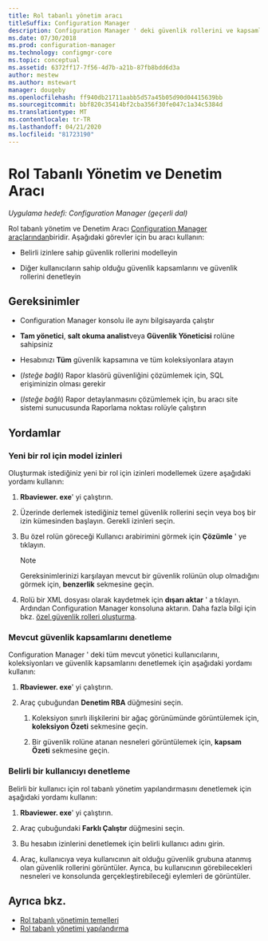 ```yaml
---
title: Rol tabanlı yönetim aracı
titleSuffix: Configuration Manager
description: Configuration Manager ' deki güvenlik rollerini ve kapsamları modellemek ve denetlemek için rol tabanlı yönetim ve denetim aracını kullanın.
ms.date: 07/30/2018
ms.prod: configuration-manager
ms.technology: configmgr-core
ms.topic: conceptual
ms.assetid: 6372ff17-7f56-4d7b-a21b-87fb8bdd6d3a
author: mestew
ms.author: mstewart
manager: dougeby
ms.openlocfilehash: ff940db21711aabb5d57a45b05d90d04415639bb
ms.sourcegitcommit: bbf820c35414bf2cba356f30fe047c1a34c5384d
ms.translationtype: MT
ms.contentlocale: tr-TR
ms.lasthandoff: 04/21/2020
ms.locfileid: "81723190"
---
```

# <a name="role-based-administration-and-auditing-tool"></a>Rol Tabanlı Yönetim ve Denetim Aracı

*Uygulama hedefi: Configuration Manager (geçerli dal)*

Rol tabanlı yönetim ve Denetim Aracı [Configuration Manager araçlarından](tools.md)biridir. Aşağıdaki görevler için bu aracı kullanın:

- Belirli izinlere sahip güvenlik rollerini modelleyin  

- Diğer kullanıcıların sahip olduğu güvenlik kapsamlarını ve güvenlik rollerini denetleyin



## <a name="requirements"></a>Gereksinimler

- Configuration Manager konsolu ile aynı bilgisayarda çalıştır  

- **Tam yönetici**, **salt okuma analist**veya **Güvenlik Yöneticisi** rolüne sahipsiniz  

- Hesabınızı **Tüm** güvenlik kapsamına ve tüm koleksiyonlara atayın  

- (*Isteğe bağlı*) Rapor klasörü güvenliğini çözümlemek için, SQL erişiminizin olması gerekir  

- (*Isteğe bağlı*) Rapor detaylanmasını çözümlemek için, bu aracı site sistemi sunucusunda Raporlama noktası rolüyle çalıştırın



## <a name="procedures"></a>Yordamlar


### <a name="model-permissions-for-a-new-role"></a>Yeni bir rol için model izinleri

Oluşturmak istediğiniz yeni bir rol için izinleri modellemek üzere aşağıdaki yordamı kullanın: 

1. **Rbaviewer. exe**' yi çalıştırın.  

2. Üzerinde derlemek istediğiniz temel güvenlik rollerini seçin veya boş bir izin kümesinden başlayın. Gerekli izinleri seçin.  

3. Bu özel rolün göreceği Kullanıcı arabirimini görmek için **Çözümle** ' ye tıklayın.  

    > [!Note]  
    > Gereksinimlerinizi karşılayan mevcut bir güvenlik rolünün olup olmadığını görmek için, **benzerlik** sekmesine geçin.  

4. Rolü bir XML dosyası olarak kaydetmek için **dışarı aktar** ' a tıklayın. Ardından Configuration Manager konsoluna aktarın. Daha fazla bilgi için bkz. [özel güvenlik rolleri oluşturma](../servers/deploy/configure/configure-role-based-administration.md#BKMK_CreateSecRole).


### <a name="audit-existing-security-scopes"></a>Mevcut güvenlik kapsamlarını denetleme

Configuration Manager ' deki tüm mevcut yönetici kullanıcılarını, koleksiyonları ve güvenlik kapsamlarını denetlemek için aşağıdaki yordamı kullanın:

1. **Rbaviewer. exe**' yi çalıştırın.  

2. Araç çubuğundan **Denetim RBA** düğmesini seçin.  

    1. Koleksiyon sınırlı ilişkilerini bir ağaç görünümünde görüntülemek için, **koleksiyon Özeti** sekmesine geçin.  

    2. Bir güvenlik rolüne atanan nesneleri görüntülemek için, **kapsam Özeti** sekmesine geçin.  


### <a name="audit-a-specific-user"></a>Belirli bir kullanıcıyı denetleme

Belirli bir kullanıcı için rol tabanlı yönetim yapılandırmasını denetlemek için aşağıdaki yordamı kullanın:

1. **Rbaviewer. exe**' yi çalıştırın.  

2. Araç çubuğundaki **Farklı Çalıştır** düğmesini seçin.  

3. Bu hesabın izinlerini denetlemek için belirli kullanıcı adını girin.  

4. Araç, kullanıcıya veya kullanıcının ait olduğu güvenlik grubuna atanmış olan güvenlik rollerini görüntüler. Ayrıca, bu kullanıcının görebilecekleri nesneleri ve konsolunda gerçekleştirebileceği eylemleri de görüntüler.  



## <a name="see-also"></a>Ayrıca bkz.

- [Rol tabanlı yönetimin temelleri](../understand/fundamentals-of-role-based-administration.md)
- [Rol tabanlı yönetimi yapılandırma](../servers/deploy/configure/configure-role-based-administration.md)
